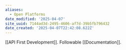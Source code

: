 ```yaml
---
aliases:
  - Open Platforms
date_modified: '2025-04-07'
site_uuid: 7144ad3d-2495-4606-af7d-39b5fb796432
date_created: '2025-04-07T22:42:08.622Z'
---
```





[[API First Development]]. 
Followable [[Documentation]].